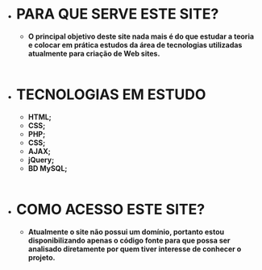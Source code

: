 <ul>
    <li>
        <h1>PARA QUE SERVE ESTE SITE?</h1>
    </li>
    <ul>
        <li>
            <strong>
                O principal objetivo deste site nada mais é do que estudar a teoria e colocar em prática estudos da área de tecnologias utilizadas atualmente para criação de Web sites.                  
            </strong>    
        </li>
    </ul>
    <br>
    <li>
        <h1>TECNOLOGIAS EM ESTUDO</h1>
    </li>
    <ul>
        <li>
            <strong>HTML;</strong>
        </li>
        <li>
            <strong>CSS;</strong>
        </li>
        <li>
            <strong>PHP;</strong>
        </li>
        <li>
            <strong>CSS;</strong>
        </li>
        <li>
            <strong>AJAX;</strong>
        </li>
        <li>
            <strong>jQuery;</strong>
        </li>
        <li>
            <strong>BD MySQL;</strong>
        </li>
    </ul>
    <br>
    <li>
        <h1>COMO ACESSO ESTE SITE?</h1>
    </li>
    <ul>
        <li>
            <strong>Atualmente o site não possui um domínio, portanto estou disponibilizando apenas o código fonte para que possa ser analisado diretamente por quem tiver interesse de conhecer o projeto.</strong>
        </li>
    </ul>
</ul>

